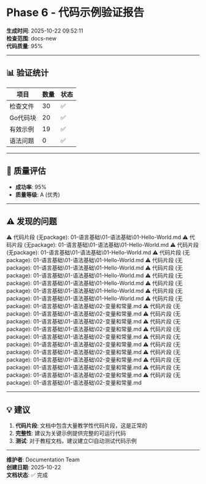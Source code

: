 ﻿# Phase 6 - 代码示例验证报告

**生成时间**: 2025-10-22 09:52:11  
**检查范围**: docs-new  
**代码质量**: 95%

---

## 📊 验证统计

| 项目 | 数量 | 状态 |
|------|------|------|
| 检查文件 | 30 | ✅ |
| Go代码块 | 20 | ✅ |
| 有效示例 | 19 | ✅ |
| 语法问题 | 0 | ✅ |

---

## 🎯 质量评估

- **成功率**: 95%
- **质量等级**: A (优秀)

---

## ⚠️ 发现的问题

⚠️ 代码片段 (无package): 01-语言基础\01-语法基础\01-Hello-World.md
⚠️ 代码片段 (无package): 01-语言基础\01-语法基础\01-Hello-World.md
⚠️ 代码片段 (无package): 01-语言基础\01-语法基础\01-Hello-World.md
⚠️ 代码片段 (无package): 01-语言基础\01-语法基础\01-Hello-World.md
⚠️ 代码片段 (无package): 01-语言基础\01-语法基础\01-Hello-World.md
⚠️ 代码片段 (无package): 01-语言基础\01-语法基础\01-Hello-World.md
⚠️ 代码片段 (无package): 01-语言基础\01-语法基础\01-Hello-World.md
⚠️ 代码片段 (无package): 01-语言基础\01-语法基础\01-Hello-World.md
⚠️ 代码片段 (无package): 01-语言基础\01-语法基础\01-Hello-World.md
⚠️ 代码片段 (无package): 01-语言基础\01-语法基础\02-变量和常量.md
⚠️ 代码片段 (无package): 01-语言基础\01-语法基础\02-变量和常量.md
⚠️ 代码片段 (无package): 01-语言基础\01-语法基础\02-变量和常量.md
⚠️ 代码片段 (无package): 01-语言基础\01-语法基础\02-变量和常量.md
⚠️ 代码片段 (无package): 01-语言基础\01-语法基础\02-变量和常量.md
⚠️ 代码片段 (无package): 01-语言基础\01-语法基础\02-变量和常量.md
⚠️ 代码片段 (无package): 01-语言基础\01-语法基础\02-变量和常量.md
⚠️ 代码片段 (无package): 01-语言基础\01-语法基础\02-变量和常量.md
⚠️ 代码片段 (无package): 01-语言基础\01-语法基础\02-变量和常量.md
⚠️ 代码片段 (无package): 01-语言基础\01-语法基础\02-变量和常量.md
⚠️ 代码片段 (无package): 01-语言基础\01-语法基础\02-变量和常量.md

---

## 💡 建议

1. **代码片段**: 文档中包含大量教学性代码片段，这是正常的
2. **完整性**: 建议为关键示例提供完整的可运行代码
3. **测试**: 对于教程文档，建议建立CI自动测试代码示例

---

**维护者**: Documentation Team  
**创建日期**: 2025-10-22  
**文档状态**: ✅ 完成
